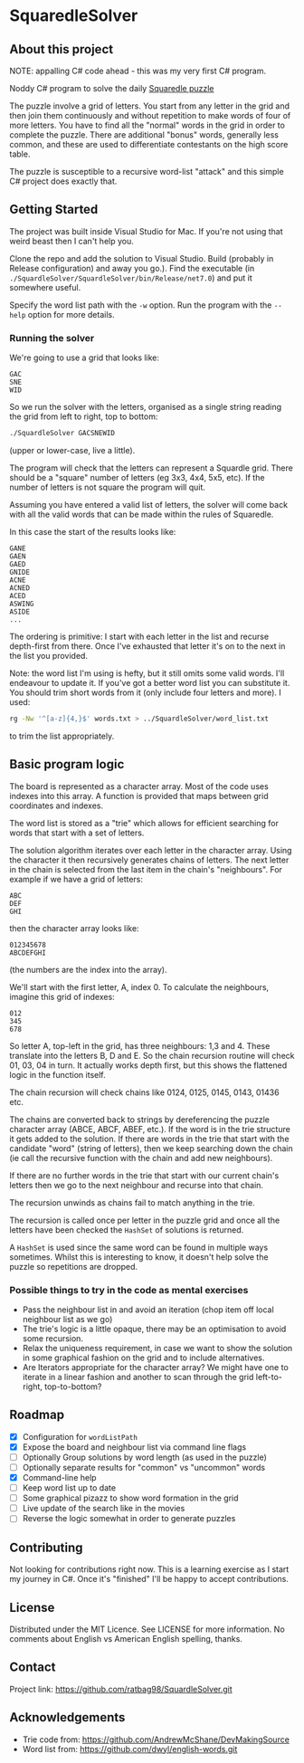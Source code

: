 # SquaredleSolver

## About this project

NOTE: appalling C# code ahead - this was my very first C# program.

Noddy C# program to solve the daily [Squaredle puzzle](https://squaredle.app/)

The puzzle involve a grid of letters. You start from any letter in the grid
and then join them continuously and without repetition to make words of four
of more letters. You have to find all the "normal" words in the grid in order
to complete the puzzle. There are additional "bonus" words, generally less
common, and these are used to differentiate contestants on the high score table.

The puzzle is susceptible to a recursive word-list "attack" and this simple
C# project does exactly that.

## Getting Started

The project was built inside Visual Studio for Mac. If you're not using that
weird beast then I can't help you.

Clone the repo and add the solution to Visual Studio. Build (probably in
Release configuration) and away you go.). Find the executable (in
`./SquardleSolver/SquardleSolver/bin/Release/net7.0`) and put it somewhere
useful.

Specify the word list path with the `-w` option. Run the program with the
`--help` option for more details.

### Running the solver

We're going to use a grid that looks like:

```text
GAC
SNE
WID
```

So we run the solver with the letters, organised as a single string reading
the grid from left to right, top to bottom:

```bash
./SquardleSolver GACSNEWID
```

(upper or lower-case, live a little).

The program will check that the letters can represent a Squardle grid. There
should be a "square" number of letters (eg 3x3, 4x4, 5x5, etc). If the number
of letters is not square the program will quit.

Assuming you have entered a valid list of letters, the solver will come back
with all the valid words that can be made within the rules of Squaredle.

In this case the start of the results looks like:

```text
GANE
GAEN
GAED
GNIDE
ACNE
ACNED
ACED
ASWING
ASIDE
...
```

The ordering is primitive: I start with each letter in the list and recurse
depth-first from there. Once I've exhausted that letter it's on to the next
in the list you provided.

Note: the word list I'm using is hefty, but it still omits some valid words.
I'll endeavour to update it. If you've got a better word list you can
substitute it. You should trim short words from it (only include four letters
and more). I used:

```bash
rg -Nw '^[a-z]{4,}$' words.txt > ../SquardleSolver/word_list.txt
```

to trim the list appropriately.

## Basic program logic

The board is represented as a character array. Most of the code uses
indexes into this array. A function is provided that maps between grid
coordinates and indexes.

The word list is stored as a "trie" which allows for efficient searching for
words that start with a set of letters.

The solution algorithm iterates over each letter in the character array. Using
the character it then recursively generates chains of letters. The next letter
in the chain is selected from the last item in the chain's "neighbours". For
example if we have a grid of letters:

```text
ABC
DEF
GHI
```

then the character array looks like:

```text
012345678
ABCDEFGHI
```

(the numbers are the index into the array).

We'll start with the first letter, A, index 0. To calculate the neighbours,
imagine this grid of indexes:

```text
012
345
678
```

So letter A, top-left in the grid, has three neighbours: 1,3 and 4. These
translate into the letters B, D and E. So the chain recursion routine will
check 01, 03, 04 in turn. It actually works depth first, but this shows the
flattened logic in the function itself.

The chain recursion will check chains like 0124, 0125, 0145, 0143, 01436 etc.

The chains are converted back to strings by dereferencing the puzzle character
array (ABCE, ABCF, ABEF, etc.). If the word is in the trie structure it gets added to the solution. If
there are words in the trie that start with the candidate "word" (string of
letters), then we keep searching down the chain (ie call the recursive function
with the chain and add new neighbours).

If there are no further words in the trie that start with our current chain's
letters then we go to the next neighbour and recurse into that chain.

The recursion unwinds as chains fail to match anything in the trie.

The recursion is called once per letter in the puzzle grid and once all the
letters have been checked the `HashSet` of solutions is returned.

A `HashSet` is used since the same word can be found in multiple ways sometimes.
Whilst this is interesting to know, it doesn't help solve the puzzle so
repetitions are dropped.

### Possible things to try in the code as mental exercises

- Pass the neighbour list in and avoid an iteration (chop item off local neighbour list as we go)
- The trie's logic is a little opaque, there may be an optimisation to avoid some recursion.
- Relax the uniqueness requirement, in case we want to show the solution in some graphical fashion on the grid and to include alternatives.
- Are Iterators appropriate for the character array? We might have one to iterate in a linear fashion and another to scan through the grid left-to-right, top-to-bottom?

## Roadmap

- [x] Configuration for `wordListPath`
- [x] Expose the board and neighbour list via command line flags
- [ ] Optionally Group solutions by word length (as used in the puzzle)
- [ ] Optionally separate results for "common" vs "uncommon" words
- [x] Command-line help
- [ ] Keep word list up to date
- [ ] Some graphical pizazz to show word formation in the grid
- [ ] Live update of the search like in the movies
- [ ] Reverse the logic somewhat in order to generate puzzles

## Contributing

Not looking for contributions right now. This is a learning exercise as
I start my journey in C#. Once it's "finished" I'll be happy to accept
contributions.

## License

Distributed under the MIT Licence. See LICENSE for more information. No comments
about English vs American English spelling, thanks.

## Contact

Project link: <https://github.com/ratbag98/SquardleSolver.git>

## Acknowledgements

- Trie code from: <https://github.com/AndrewMcShane/DevMakingSource>
- Word list from: <https://github.com/dwyl/english-words.git>
